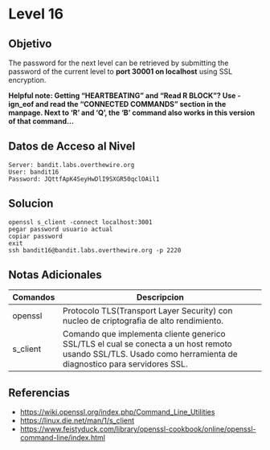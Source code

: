 # Level 16
## Objetivo
The password for the next level can be retrieved by submitting the password of the current level to **port 30001 on localhost** using SSL encryption.

**Helpful note: Getting “HEARTBEATING” and “Read R BLOCK”? Use -ign_eof and read the “CONNECTED COMMANDS” section in the manpage. Next to ‘R’ and ‘Q’, the ‘B’ command also works in this version of that command…**
## Datos de Acceso al Nivel
```
Server: bandit.labs.overthewire.org
User: bandit16
Password: JQttfApK4SeyHwDlI9SXGR50qclOAil1

```

## Solucion

```Bash:
openssl s_client -connect localhost:3001
pegar password usuario actual
copiar password
exit
ssh bandit16@bandit.labs.overthewire.org -p 2220
```

## Notas Adicionales
|**Comandos**|**Descripcion**|
|--------|-------------|
|openssl|Protocolo TLS(Transport Layer Security) con nucleo de criptografia de alto rendimiento.|
|s_client|Comando que implementa cliente generico SSL/TLS el cual se conecta a un host remoto usando SSL/TLS. Usado como herramienta de diagnostico para servidores SSL.|

## Referencias
* https://wiki.openssl.org/index.php/Command_Line_Utilities
* https://linux.die.net/man/1/s_client
* https://www.feistyduck.com/library/openssl-cookbook/online/openssl-command-line/index.html